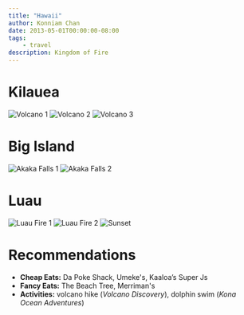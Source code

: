 ```yaml
---
title: "Hawaii"
author: Konniam Chan
date: 2013-05-01T00:00:00-08:00
tags:
    - travel
description: Kingdom of Fire
---
```


# Kilauea
![Volcano 1](/img/hawaii/volcano-1.jpg)
![Volcano 2](/img/hawaii/volcano-2.jpg)
![Volcano 3](/img/hawaii/volcano-3.jpg)

# Big Island
![Akaka Falls 1](/img/hawaii/akaka-1.jpg)
![Akaka Falls 2](/img/hawaii/akaka-2.jpg)

# Luau
![Luau Fire 1](/img/hawaii/luau-fire.jpg)
![Luau Fire 2](/img/hawaii/luau-food.jpg)
![Sunset](/img/hawaii/sunset.jpg)

# Recommendations
- __Cheap Eats:__ Da Poke Shack, Umeke's, Kaaloa’s Super Js
- __Fancy Eats:__ The Beach Tree, Merriman's
- __Activities:__ volcano hike (_Volcano Discovery_), dolphin swim (_Kona Ocean Adventures_)